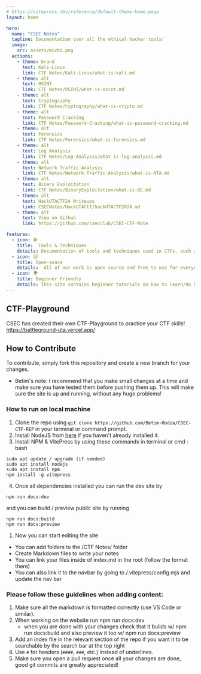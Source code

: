 ```yaml
---
# https://vitepress.dev/reference/default-theme-home-page
layout: home

hero:
  name: "CSEC Notes"
  tagline: Documentation over all the ethical hacker tools!
  image:
    src: assets/michi.png
  actions:
    - theme: brand
      text: Kali-Linux
      link: CTF Notes/Kali-Linux/what-is-kali.md
    - theme: alt
      text: OSINT
      link: CTF Notes/OSINT/what-is-osint.md
    - theme: alt
      text: Cryptography
      link: CTF Notes/Cyptography/what-is-crypto.md
    - theme: alt
      text: Password Cracking
      link: CTF Notes/Password-Cracking/what-is-password-cracking.md
    - theme: alt
      text: Forensics
      link: CTF Notes/Forensics/what-is-forensics.md
    - theme: alt
      text: Log Analysis
      link: CTF Notes/Log-Analysis/what-is-log-analysis.md
    - theme: alt
      text: Network Traffic Analysis
      link: CTF Notes/Network-Traffic-Analysis/what-is-NTA.md
    - theme: alt
      text: Binary Exploitation
      link: CTF Notes/BinaryExploitation/what-is-BE.md
    - theme: alt
      text: HackUTACTF24 Writeups
      link: CSECNotes/HackUTACtf/hackUTACTF2024.md
    - theme: alt
      text: View on Github
      link: https://github.com/csecclub/CSEC-CTF-Note

features:
  - icon: 🛠️
    title:  Tools & Techniques
    details: Documentation of tools and techniques used in CTFs, such as web scraping, API interaction, cryptanalysis etc.
  - icon: 🐱
    title: Open-souce
    details:  All of our work is open source and free to use for everyone. You can contribute if you want or simply read the notes
  - icon: 🌍
    title: Beginner Friendly
    details: This site contains beginner tutorials on how to learn/do CTFs and use the tools needed to solve problems!
---
```

## CTF-Playground

CSEC has created their own CTF-Playground to practice your CTF skills!
https://battleground-uta.vercel.app/

## How to Contribute

To contribute, simply fork this repository and create a new branch for your changes.

- Betim's note: I recommend that you make small changes at a time and make sure you  have tested them before pushing them up.
  This will make sure the site is up and running, without any huge problems!

### How to run on local machine <Badge type="info" text="You can run this on github codespaces to make it easier!" />

1. Clone the repo using `git clone https://github.com/Betim-Hodza/CSEC-CTF-REP` in your terminal or command prompt.
2. Install NodeJS from [here](https://nodejs.org/) if you haven't already installed it.
3. Install NPM &  VitePress by using these commands in terminal or cmd :
   bash

```
sudo apt update / upgrade (if needed)
sudo apt install nodejs
sudo apt install npm
npm install -g vitepress
```

4. Once all dependencies installed you can run the dev site by

```
npm run docs:dev
```

and you can build / preview public site by running

```
npm run docs:build
npm run docs:preview
```

1. Now you can start editing the site

* You can add folders to the /CTF Notes/ folder
* Create Markdown files to write your notes
* You can link your files inside of index.md in the root (follow the format there)
* You can also link it to the navbar by going to /.vitepress/config.mjs and update the nav bar <Badge type="tip" text="follow the formatting and test often!" />

### Please follow these guidelines when adding content:

1. Make sure all the markdown is formatted  correctly (use VS Code or similar).
2. When working on the website run npm run docs:dev
   * when you are done with your changes check that it builds w/ npm run docs:build and also preview it too w/ npm run docs:preview
3. Add an index file in the relevant section of the repo if you want it to be searchable by the search bar at the top right
4. Use `#` for headers (`####`, `###`, etc.) instead of underlines. <Badge type="tip" text="Also if you want clickable tabs make sure to use `##` in your MD file" />
5. Make sure you open a pull request once all your changes are done, good git commits are greatly appreciated!
